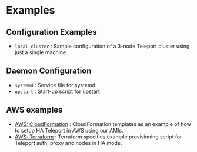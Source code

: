 # Examples

## Configuration Examples

* `local-cluster` : Sample configuration of a 3-node Teleport cluster using
  just a single machine

## Daemon Configuration

* `systemd` : Service file for systemd
* `upstart` : Start-up script for [upstart](https://en.wikipedia.org/wiki/Upstart)

## AWS examples

* [AWS: CloudFormation](https://github.com/gravitational/teleport/tree/master/examples/aws/cloudformation#aws-cloudformation-based-provisioning-example) : CloudFormation templates as an example of how to setup HA Teleport in AWS using our AMIs.
* [AWS: Terraform](https://github.com/gravitational/teleport/tree/master/examples/aws/terraform#terraform-based-provisioning-example-amazon-single-ami) : Terraform specifies example provisioning script for Teleport auth, proxy and nodes in HA mode. 


